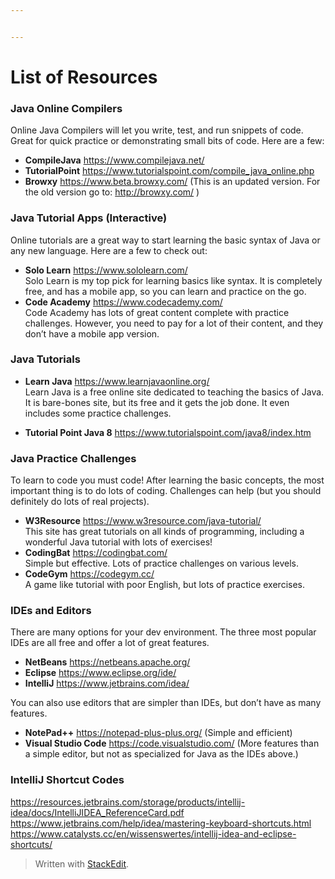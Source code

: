 ```yaml
---


---
```


<h1 id="list-of-resources">List of Resources</h1>
<h3 id="java-online-compilers">Java Online Compilers</h3>
<p>Online Java Compilers will let you write, test, and run snippets of code. Great for quick practice or demonstrating small bits of code. Here are a few:</p>
<ul>
<li><strong>CompileJava</strong> <a href="https://www.compilejava.net/">https://www.compilejava.net/</a></li>
<li><strong>TutorialPoint</strong> <a href="https://www.tutorialspoint.com/compile_java_online.php">https://www.tutorialspoint.com/compile_java_online.php</a></li>
<li><strong>Browxy</strong> <a href="https://www.beta.browxy.com/">https://www.beta.browxy.com/</a>  (This is an updated version. For the old version go to: <a href="http://browxy.com/">http://browxy.com/</a> )</li>
</ul>
<h3 id="java-tutorial-apps-interactive">Java Tutorial Apps (Interactive)</h3>
<p>Online tutorials are a great way to start learning the basic syntax of Java or any new language. Here are a few to check out:</p>
<ul>
<li><strong>Solo Learn</strong> <a href="https://www.sololearn.com/">https://www.sololearn.com/</a><br>
Solo Learn is my top pick for learning basics like syntax. It is completely free, and has a mobile app, so you can learn and practice on the go.</li>
<li><strong>Code Academy</strong> <a href="https://www.codecademy.com/">https://www.codecademy.com/</a><br>
Code Academy has lots of great content complete with practice challenges. However, you need to pay for a lot of their content, and they don’t have a mobile app version.</li>
</ul>
<h3 id="java-tutorials">Java Tutorials</h3>
<ul>
<li>
<p><strong>Learn Java</strong> <a href="https://www.learnjavaonline.org/">https://www.learnjavaonline.org/</a><br>
Learn Java is a free online site dedicated to teaching the basics of Java. It is bare-bones site, but its free and it gets the job done. It even includes some practice challenges.</p>
</li>
<li>
<p><strong>Tutorial Point Java 8</strong> <a href="https://www.tutorialspoint.com/java8/index.htm">https://www.tutorialspoint.com/java8/index.htm</a></p>
</li>
</ul>
<h3 id="java-practice-challenges">Java Practice Challenges</h3>
<p>To learn to code you must code! After learning the basic concepts, the most important thing is to do lots of coding. Challenges can help (but you should definitely do lots of real projects).</p>
<ul>
<li><strong>W3Resource</strong> <a href="https://www.w3resource.com/java-tutorial/">https://www.w3resource.com/java-tutorial/</a><br>
This site has great tutorials on all kinds of programming, including a wonderful Java tutorial with lots of exercises!</li>
<li><strong>CodingBat</strong> <a href="https://codingbat.com/">https://codingbat.com/</a><br>
Simple but effective. Lots of practice challenges on various levels.</li>
<li><strong>CodeGym</strong> <a href="https://codegym.cc/">https://codegym.cc/</a><br>
A game like tutorial with poor English, but lots of practice exercises.</li>
</ul>
<h3 id="ides-and-editors">IDEs and Editors</h3>
<p>There are many options for your dev environment. The three most popular IDEs are all free and offer a lot of great features.</p>
<ul>
<li><strong>NetBeans</strong>    <a href="https://netbeans.apache.org/">https://netbeans.apache.org/</a></li>
<li><strong>Eclipse</strong> <a href="https://www.eclipse.org/ide/">https://www.eclipse.org/ide/</a></li>
<li><strong>IntelliJ</strong> <a href="https://www.jetbrains.com/idea/">https://www.jetbrains.com/idea/</a></li>
</ul>
<p>You can also use editors that are simpler than IDEs, but don’t have as many features.</p>
<ul>
<li><strong>NotePad++</strong> <a href="https://notepad-plus-plus.org/">https://notepad-plus-plus.org/</a> (Simple and efficient)</li>
<li><strong>Visual Studio Code</strong>  <a href="https://code.visualstudio.com/">https://code.visualstudio.com/</a> (More features than a simple editor, but not as specialized for Java as the IDEs above.)</li>
</ul>
<h3 id="intellij-shortcut-codes">IntelliJ Shortcut Codes</h3>
<p><a href="https://resources.jetbrains.com/storage/products/intellij-idea/docs/IntelliJIDEA_ReferenceCard.pdf">https://resources.jetbrains.com/storage/products/intellij-idea/docs/IntelliJIDEA_ReferenceCard.pdf</a><br>
<a href="https://www.jetbrains.com/help/idea/mastering-keyboard-shortcuts.html">https://www.jetbrains.com/help/idea/mastering-keyboard-shortcuts.html</a><br>
<a href="https://www.catalysts.cc/en/wissenswertes/intellij-idea-and-eclipse-shortcuts/">https://www.catalysts.cc/en/wissenswertes/intellij-idea-and-eclipse-shortcuts/</a></p>
<blockquote>
<p>Written with <a href="https://stackedit.io/">StackEdit</a>.</p>
</blockquote>

